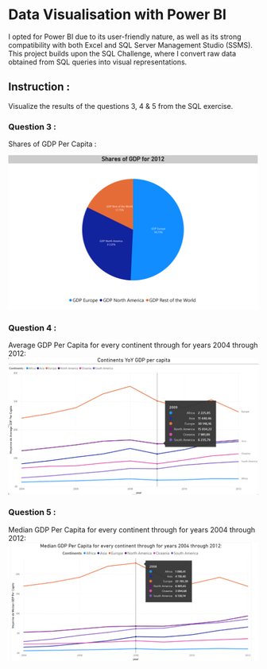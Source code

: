 # Data Visualisation with Power BI
I opted for Power BI due to its user-friendly nature, as well as its strong compatibility with both Excel and SQL Server Management Studio (SSMS).
This project builds upon the SQL Challenge, where I convert raw data obtained from SQL queries into visual representations.

## Instruction :
Visualize the results of the questions 3, 4 & 5 from the SQL exercise.

### Question 3  :
Shares of GDP Per Capita :

![Q3](Q3.png)
### Question 4 :
Average GDP Per Capita for every continent through for years 2004 through 2012:
![PowerBI-Q4](PowerBI-Q4.png)

### Question 5  :
 Median GDP Per Capita for every continent through for years 2004 through 2012:
 ![PowerBI-Q5](PowerBI-Q5.png)
